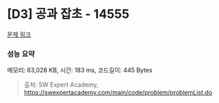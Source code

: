 # [D3] 공과 잡초 - 14555 

[문제 링크](https://swexpertacademy.com/main/code/problem/problemDetail.do?contestProbId=AYGtoa3qARcDFARC) 

### 성능 요약

메모리: 63,028 KB, 시간: 183 ms, 코드길이: 445 Bytes



> 출처: SW Expert Academy, https://swexpertacademy.com/main/code/problem/problemList.do